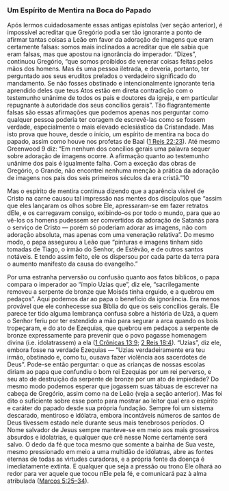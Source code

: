 ### Um Espírito de Mentira na Boca do Papado 

Após lermos cuidadosamente essas antigas epístolas (ver seção anterior), é impossível acreditar que Gregório podia ser tão ignorante a ponto de afirmar tantas coisas a Leão em favor da adoração de imagens que eram certamente falsas: somos mais inclinados a acreditar que ele sabia que eram falsas, mas que apostou na ignorância do imperador. “Dizes”, continuou Gregório, “que somos proibidos de venerar coisas feitas pelos mãos dos homens. Mas és uma pessoa iletrada, e deveria, portanto, ter perguntado aos seus eruditos prelados o verdadeiro significado do mandamento. Se não fosses obstinado e intencionalmente ignorante teria aprendido deles que teus Atos estão em direta contradição com o testemunho unânime de todos os pais e doutores da igreja, e em particular repugnante à autoridade dos seus concílios gerais”. Tão flagrantemente falsas são essas afirmações que podemos apenas nos perguntar como qualquer pessoa poderia ter coragem de escrevê-las como se fossem verdade, especialmente o mais elevado eclesiástico da Cristandade. Mas isto prova que houve, desde o início, um espírito de mentira na boca do papado, assim como houve nos profetas de Baal ([1 Reis 22:23](http://bibliaonline.com.br/acf/1rs/22/23)). Até mesmo Greenwood 9 diz: “Em nenhum dos concílios gerais uma palavra sequer sobre adoração de imagens ocorre. A afirmação quanto ao testemunho unânime dos pais é igualmente falha. Com a exceção das obras de Gregório, o Grande, não encontrei nenhuma menção à prática da adoração de imagens nos pais dos seis primeiros séculos da era cristã.”10

Mas o espírito de mentira continua dizendo que a aparência visível de Cristo na carne causou tal impressão nas mentes dos discípulos que “assim que eles lançaram os olhos sobre Ele, apressaram-se em fazer retratos dEle, e os carregavam consigo, exibindo-os por todo o mundo, para que ao vê-los os homens pudessem ser convertidos da adoração de Satanás para o serviço de Cristo — porém só poderiam adorar as imagens, não com adoração absoluta, mas apenas com uma veneração relativa”. Do mesmo modo, o papa assegurou a Leão que “pinturas e imagens tinham sido tomadas de Tiago, o irmão do Senhor, de Estêvão, e de outros santos notáveis. E tendo assim feito, ele os dispersou por cada parte da terra para o aumento manifesto da causa do evangelho.”

Por uma estranha perversão ou confusão quanto aos fatos bíblicos, o papa compara o imperador ao “ímpio Uzias que”, diz ele, “sacrilegamente removeu a serpente de bronze que Moisés tinha erguido, e a quebrou em pedaços”. Aqui podemos dar ao papa o benefício da ignorância. Era menos provável que ele conhecesse sua Bíblia do que os seis concílios gerais. Ele parece ter tido alguma lembrança confusa sobre a história de Uzá, a quem o Senhor feriu por ter estendido a mão para segurar a arca quando os bois tropeçaram, e do ato de Ezequias, que quebrou em pedaços a serpente de bronze expressamente para prevenir que o povo pagasse homenagem divina (i.e. idolatrassem) a ela ([1 Crônicas 13:9](http://bibliaonline.com.br/acf/1cr/13/9); [2 Reis 18:4](http://bibliaonline.com.br/acf/2rs/18/4)). “Uzias”, diz ele, embora fosse na verdade Ezequias — “Uzias verdadeiramente era teu irmão, obstinado e, como tu, ousava fazer violência aos sacerdotes de Deus”. Pode-se então perguntar: o que as crianças de nossas escolas diriam ao papa que confundiu o bom rei Ezequias por um rei perverso, e seu ato de destruição da serpente de bronze por um ato de impiedade? Do mesmo modo podemos esperar que jogassem suas tábuas de escrever na cabeça de Gregório, assim como na de Leão (veja a seção anterior). Mas foi dito o suficiente sobre esse ponto para mostrar ao leitor qual era o espírito e caráter do papado desde sua própria fundação. Sempre foi um sistema descarado, mentiroso e idólatra, embora incontáveis números de santos de Deus tivessem estado nele durante seus mais tenebrosos períodos. O Nome salvador de Jesus sempre manteve-se em meio aos mais grosseiros absurdos e idolatrias, e qualquer que crê nesse Nome certamente será salvo. O dedo da fé que toca mesmo que somente a bainha de Sua veste, mesmo pressionado em meio a uma multidão de idólatras, abre as fontes eternas de todas as virtudes curadoras, e a própria fonte da doença é imediatamente extinta. E qualquer que seja a pressão ou trono Ele olhará ao redor para ver aquele que tocou nEle pela fé, e comunicará paz à alma atribulada ([Marcos 5:25–34](http://bibliaonline.com.br/acf/mc/5/25-34)).